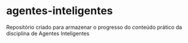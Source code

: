# agentes-inteligentes
Repositório criado para armazenar o progresso do conteúdo prático da disciplina de Agentes Inteligentes
